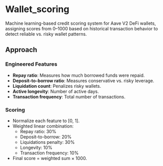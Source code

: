 # Wallet_scoring
Machine learning-based credit scoring system for Aave V2 DeFi wallets, assigning scores from 0–1000 based on historical transaction behavior to detect reliable vs. risky wallet patterns.

##  Approach

### Engineered Features

- **Repay ratio**: Measures how much borrowed funds were repaid.
- **Deposit-to-borrow ratio**: Measures conservative vs. risky leverage.
- **Liquidation count**: Penalizes risky wallets.
- **Active longevity**: Number of active days.
- **Transaction frequency**: Total number of transactions.

### Scoring

- Normalize each feature to [0, 1].
- Weighted linear combination:
  - Repay ratio: 30%
  - Deposit-to-borrow: 20%
  - Liquidations penalty: 30%
  - Longevity: 10%
  - Transaction frequency: 10%
- Final score = weighted sum × 1000.

